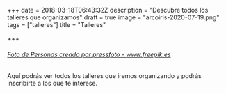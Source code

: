 +++
date = 2018-03-18T06:43:32Z
description = "Descubre todos los talleres que organizamos"
draft = true
image = "arcoiris-2020-07-19.png"
tags = ["talleres"]
title = "Talleres"

+++
###### <a href='[https://www.freepik.es/fotos/personas](https://www.freepik.es/fotos/personas "https://www.freepik.es/fotos/personas")'>Foto de Personas creado por pressfoto - www.freepik.es</a>

Aquí podrás ver todos los talleres que iremos organizando y podrás inscribirte a los que te interese.